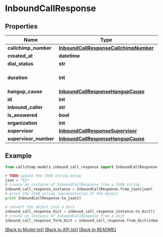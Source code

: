 # InboundCallResponse


## Properties

Name | Type | Description | Notes
------------ | ------------- | ------------- | -------------
**callchimp_number** | [**InboundCallResponseCallchimpNumber**](InboundCallResponseCallchimpNumber.md) |  | [optional] 
**created_at** | **datetime** |  | [optional] 
**dial_status** | **str** |  | [optional] 
**duration** | **int** | Call duration in seconds | [optional] 
**hangup_cause** | [**InboundCallResponseHangupCause**](InboundCallResponseHangupCause.md) |  | [optional] 
**id** | **int** |  | [optional] 
**inbound_caller** | **str** |  | [optional] 
**is_answered** | **bool** |  | [optional] 
**organization** | **int** |  | [optional] 
**supervisor** | [**InboundCallResponseSupervisor**](InboundCallResponseSupervisor.md) |  | [optional] 
**supervisor_number** | [**InboundCallResponseHangupCause**](InboundCallResponseHangupCause.md) |  | [optional] 

## Example

```python
from callchimp.models.inbound_call_response import InboundCallResponse

# TODO update the JSON string below
json = "{}"
# create an instance of InboundCallResponse from a JSON string
inbound_call_response_instance = InboundCallResponse.from_json(json)
# print the JSON string representation of the object
print InboundCallResponse.to_json()

# convert the object into a dict
inbound_call_response_dict = inbound_call_response_instance.to_dict()
# create an instance of InboundCallResponse from a dict
inbound_call_response_form_dict = inbound_call_response.from_dict(inbound_call_response_dict)
```
[[Back to Model list]](../README.md#documentation-for-models) [[Back to API list]](../README.md#documentation-for-api-endpoints) [[Back to README]](../README.md)


